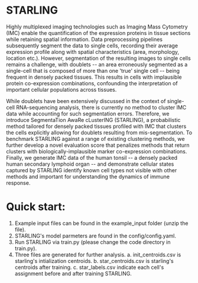 # STARLING
Highly multiplexed imaging technologies such as Imaging Mass Cytometry (IMC) enable the quantification of the expression proteins in tissue sections while retaining spatial information. Data preprocessing pipelines subsequently segment the data to single cells, recording their average expression profile along with spatial characteristics (area, morphology, location etc.). However, segmentation of the resulting images to single cells remains a challenge, with doublets -- an area erroneously segmented as a single-cell that is composed of more than one 'true' single cell -- being frequent in densely packed tissues. This results in cells with implausible protein co-expression combinations, confounding the interpretation of important cellular populations across tissues.

While doublets have been extensively discussed in the context of single-cell RNA-sequencing analysis, there is currently no method to cluster IMC data while accounting for such segmentation errors. Therefore, we introduce SegmentaTion AwaRe cLusterING (STARLING), a probabilistic method tailored for densely packed tissues profiled with IMC that clusters the cells explicitly allowing for doublets resulting from mis-segmentation. To benchmark STARLING against a range of existing clustering methods, we further develop a novel evaluation score that penalizes methods that return clusters with biologically-implausible marker co-expression combinations. Finally, we generate IMC data of the human tonsil -- a densely packed human secondary lymphoid organ -- and demonstrate cellular states captured by STARLING identify known cell types not visible with other methods and important for understanding the dynamics of immune response.

# Quick start:  
1. Example input files can be found in the example_input folder (unzip the file).
2. STARLING's model parmeters are found in the config/config.yaml.
2. Run STARLING via train.py (please change the code directory in train.py).
3. Three files are generated for further analysis.
  a. init_centroids.csv is starling's intialization centroids.
  b. star_centroids.csv is starling's centroids after training.
  c. star_labels.csv indicate each cell's assignment before and after training STARLING.
